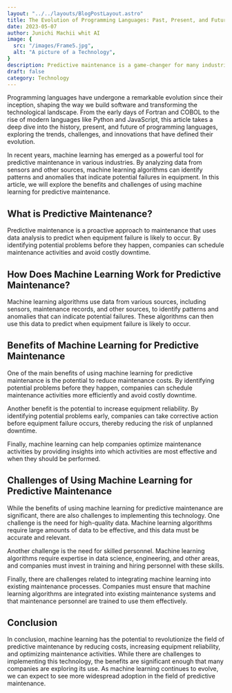 ```yaml
---
layout: "../../layouts/BlogPostLayout.astro"
title: The Evolution of Programming Languages: Past, Present, and Future
date: 2023-05-07
author: Junichi Machii whit AI
image: {
  src: "/images/Frame5.jpg",
  alt: "A picture of a Technology",
}
description: Predictive maintenance is a game-changer for many industries, and machine learning has emerged as a powerful tool for identifying potential equipment failures before they happen. In this article, we will explore the benefits and challenges of using machine learning for predictive maintenance.
draft: false
category: Technology
---
```


Programming languages have undergone a remarkable evolution since their inception, shaping the way we build software and transforming the technological landscape. From the early days of Fortran and COBOL to the rise of modern languages like Python and JavaScript, this article takes a deep dive into the history, present, and future of programming languages, exploring the trends, challenges, and innovations that have defined their evolution.

In recent years, machine learning has emerged as a powerful tool for predictive maintenance in various industries. By analyzing data from sensors and other sources, machine learning algorithms can identify patterns and anomalies that indicate potential failures in equipment. In this article, we will explore the benefits and challenges of using machine learning for predictive maintenance.

## What is Predictive Maintenance?

Predictive maintenance is a proactive approach to maintenance that uses data analysis to predict when equipment failure is likely to occur. By identifying potential problems before they happen, companies can schedule maintenance activities and avoid costly downtime.

## How Does Machine Learning Work for Predictive Maintenance?

Machine learning algorithms use data from various sources, including sensors, maintenance records, and other sources, to identify patterns and anomalies that can indicate potential failures. These algorithms can then use this data to predict when equipment failure is likely to occur.

## Benefits of Machine Learning for Predictive Maintenance

One of the main benefits of using machine learning for predictive maintenance is the potential to reduce maintenance costs. By identifying potential problems before they happen, companies can schedule maintenance activities more efficiently and avoid costly downtime.

Another benefit is the potential to increase equipment reliability. By identifying potential problems early, companies can take corrective action before equipment failure occurs, thereby reducing the risk of unplanned downtime.

Finally, machine learning can help companies optimize maintenance activities by providing insights into which activities are most effective and when they should be performed.

## Challenges of Using Machine Learning for Predictive Maintenance

While the benefits of using machine learning for predictive maintenance are significant, there are also challenges to implementing this technology. One challenge is the need for high-quality data. Machine learning algorithms require large amounts of data to be effective, and this data must be accurate and relevant.

Another challenge is the need for skilled personnel. Machine learning algorithms require expertise in data science, engineering, and other areas, and companies must invest in training and hiring personnel with these skills.

Finally, there are challenges related to integrating machine learning into existing maintenance processes. Companies must ensure that machine learning algorithms are integrated into existing maintenance systems and that maintenance personnel are trained to use them effectively.

## Conclusion

In conclusion, machine learning has the potential to revolutionize the field of predictive maintenance by reducing costs, increasing equipment reliability, and optimizing maintenance activities. While there are challenges to implementing this technology, the benefits are significant enough that many companies are exploring its use. As machine learning continues to evolve, we can expect to see more widespread adoption in the field of predictive maintenance.